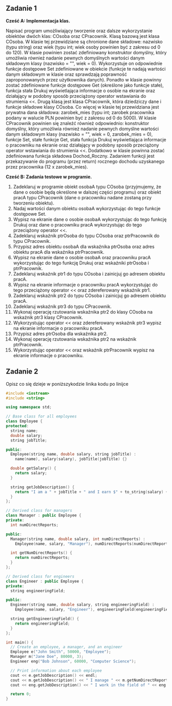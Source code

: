 ## Zadanie 1
**Cześć A: Implementacja klas.**

Napisać program umożliwiający tworzenie oraz dalsze wykorzystanie obiektów dwóch klas: COsoba oraz CPracownik.
Klasą bazową jest klasa COsoba. W klasie tej przewidziane są chronione dane składowe: nazwisko (typu string) oraz wiek (typu int;
wiek osoby powinien być z zakresu od 0 do 120). W klasie powinien zostać zdefiniowany konstruktor domyślny, który umożliwia
również nadanie pewnych domyślnych wartości danym składowym klasy (nazwisko = "", wiek = 0). Wykorzystuje on odpowiednie
funkcje dostępowe Set zdefiniowane w obiekcie (funkcje te nadają wartości danym składowym w klasie oraz sprawdzają
poprawność zaproponowanych przez użytkownika danych). Ponadto w klasie powinny zostać zdefiniowane funkcje dostępowe Get
(określone jako funkcje stałe), funkcja stała Drukuj wyświetlająca informacje o osobie na ekranie oraz działający w podobny sposób
przeciążony operator wstawiania do strumienia <<.
Drugą klasą jest klasa CPracownik, która dziedziczy dane i funkcje składowe klasy COsoba. Co więcej w klasie tej przewidziana
jest prywatna dana składowa: zarobek_mies (typu int; zarobek pracownika podany w walucie PLN powinien być z zakresu od 0 do
5000). W klasie CPracownik powinien się znaleźć również odpowiednio: konstruktor domyślny, który umożliwia również nadanie
pewnych domyślne wartości danym składowym klasy (nazwisko = "", wiek = 0, zarobek_mies = 0), funkcje Set, stałe funkcje Get,
stała funkcja Drukuj wyświetlająca informacje o pracowniku na ekranie oraz działający w podobny sposób przeciążony operator
wstawiania do strumienia <<. Dodatkowo w klasie powinna zostać zdefiniowana funkcja składowa Dochod_Roczny. Zadaniem
funkcji jest przekazywanie do programu (przez return) rocznego dochodu uzyskanego przez pracownika (12 x zarobek_mies).

**Cześć B: Zadania testowe w programie.**

1) Zadeklaruj w programie obiekt osobaA typu COsoba (przyjmujemy, że dane o osobie będą określone w dalszej części programu)
oraz obiekt pracA typu CPracownik (dane o pracowniku nadane zostaną przy tworzeniu obiektu).
2) Nadaj wartości danym obiektu osobaA wykorzystując do tego funkcje dostępowe Set.
3) Wypisz na ekranie dane o osobie osobaA wykorzystując do tego funkcję Drukuj oraz dane o pracowniku pracA wykorzystując do
tego przeciążony operator <<.
4) Zadeklaruj wskaźnik ptrOsoba do typu COsoba oraz ptrPracownik do typu CPracownik.
5) Przypisz adres obiektu osobaA dla wskaźnika ptrOsoba oraz adres obiektu pracA dla wskaźnika ptrPracownik.
6) Wypisz na ekranie dane o osobie osobaA oraz pracowniku pracA wykorzystując do tego funkcję Drukuj oraz wskaźniki ptrOsoba
i ptrPracownik.
7) Zadeklaruj wskaźnik ptr1 do typu COsoba i zainicjuj go adresem obiektu pracA.
8) Wypisz na ekranie informacje o pracowniku pracA wykorzystując do tego przeciążony operator << oraz zdereferowany wskaźnik
ptr1.
9) Zadeklaruj wskaźnik ptr2 do typu COsoba i zainicjuj go adresem obiektu pracA.
10) Zadeklaruj wskaźnik ptr3 do typu CPracownik.
11) Wykonaj operację rzutowania wskaźnika ptr2 do klasy COsoba na wskaźnik ptr3 klasy CPracownik.
12) Wykorzystując operator << oraz zdereferowany wskaźnik ptr3 wypisz na ekranie informacje o pracowniku pracA.
13) Przypisz adres ptrOsoba dla wskaźnika ptr2.
14) Wykonaj operację rzutowania wskaźnika ptr2 na wskaźnik ptrPracownik.
15) Wykorzystując operator << oraz wskaźnik ptrPracownik wypisz na ekranie informacje o pracowniku.

## Zadanie 2

Opisz co się dzieje w poniższykodzie linika kodu po linijce

```cpp
#include <iostream>
#include <string>

using namespace std;

// Base class for all employees
class Employee {
protected:
  string name;
  double salary;
  string jobTitle;

public:
  Employee(string name, double salary, string jobTitle) :
    name(name), salary(salary), jobTitle(jobTitle) {}

  double getSalary() {
    return salary;
  }

  string getJobDescription() {
    return "I am a " + jobTitle + " and I earn $" + to_string(salary) + " per year.";
  }
};

// Derived class for managers
class Manager : public Employee {
private:
  int numDirectReports;

public:
  Manager(string name, double salary, int numDirectReports) :
    Employee(name, salary, "Manager"), numDirectReports(numDirectReports) {}

  int getNumDirectReports() {
    return numDirectReports;
  }
};

// Derived class for engineers
class Engineer : public Employee {
private:
  string engineeringField;

public:
  Engineer(string name, double salary, string engineeringField) :
    Employee(name, salary, "Engineer"), engineeringField(engineeringField) {}

  string getEngineeringField() {
    return engineeringField;
  }
};

int main() {
  // Create an employee, a manager, and an engineer
  Employee e("John Smith", 50000, "Employee");
  Manager m("Jane Doe", 80000, 3);
  Engineer eng("Bob Johnson", 60000, "Computer Science");

  // Print information about each employee
  cout << e.getJobDescription() << endl;
  cout << m.getJobDescription() << " I manage " << m.getNumDirectReports() << " people." << endl;
  cout << eng.getJobDescription() << " I work in the field of " << eng.getEngineeringField() << "." << endl;

  return 0;
}
```


